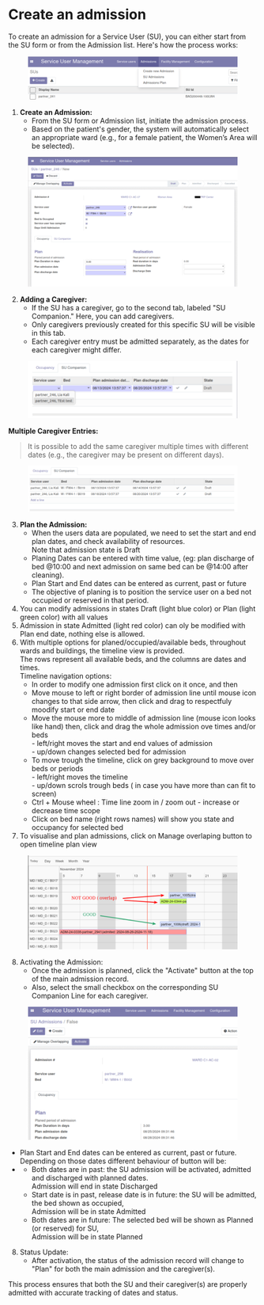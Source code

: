 # Create an admission

To create an admission for a Service User (SU), you can either start from the SU form or from the Admission list. Here's how the process works:

<figure><img src="../../.gitbook/assets/image (5) (1).png" alt=""><figcaption></figcaption></figure>

1. **Create an Admission:**
   * From the SU form or Admission list, initiate the admission process.
   * Based on the patient's gender, the system will automatically select an appropriate ward (e.g., for a female patient, the Women’s Area will be selected).

<figure><img src="../../.gitbook/assets/image (1) (1) (1) (1) (1).png" alt=""><figcaption></figcaption></figure>

2. **Adding a Caregiver:**
   * If the SU has a caregiver, go to the second tab, labeled "SU Companion." Here, you can add caregivers.
   * Only caregivers previously created for this specific SU will be visible in this tab.
   * Each caregiver entry must be admitted separately, as the dates for each caregiver might differ.

<figure><img src="../../.gitbook/assets/image (2) (1) (1) (1) (1).png" alt=""><figcaption></figcaption></figure>

**Multiple Caregiver Entries:**

> It is possible to add the same caregiver multiple times with different dates (e.g., the caregiver may be present on different days).

<figure><img src="../../.gitbook/assets/image (3) (1) (1) (1).png" alt=""><figcaption></figcaption></figure>

3. **Plan the Admission:**
   * When the users data are populated, we need to set the start and end plan dates, and check availability of resources.\
     Note that admission state is Draft
   * Planing Dates can be entered with time value, (eg: plan discharge of bed @10:00 and next admission on same bed can be @14:00 after cleaning).
   * Plan Start and End dates can be entered as current, past or future
   * The objective of planing is to position the service user on a bed not occupied or reserved in that period.
4. You can modify admissions in states Draft (light blue color) or Plan (light green color) with all values
5. Admission in state Admitted (light red color) can oly be modified with Plan end date, nothing else is allowed.
6. With multiple options for planed/occupied/available beds, throughout wards and buildings, the timeline view is provided.\
   The rows represent all available beds, and the columns are dates and times.\
   Timeline navigation options:
   * In order to modify one admission first click on it once, and then
   * Move mouse to left or right border of admission line until mouse icon changes to that side arrow, then click and drag to respectfuly moodify start or end date
   * Move the mouse more to middle of admission line (mouse icon looks like hand) then, click and drag the whole admission ove times and/or beds\
     \- left/right moves the start and end values of admission\
     \- up/down changes selected bed for admission
   * To move trough the timeline, click on grey background to move over beds or periods\
     \- left/right moves the timeline\
     \- up/down scrols trough beds ( in case you have more than can fit to screen)
   * Ctrl + Mouse wheel : Time line zoom in / zoom out - increase or decrease time scope
   * Click on bed name (right rows names) will show you state and occupancy for selected bed
7. To visualise and plan admissions, click on Manage overlaping button to open timeline plan view

<div align="center" data-full-width="false"><figure><img src="../../.gitbook/assets/image (16) (1).png" alt=""><figcaption></figcaption></figure></div>

8. Activating the Admission:
   * Once the admission is planned, click the "Activate" button at the top of the main admission record.
   * Also, select the small checkbox on the corresponding SU Companion Line for each caregiver.

<figure><img src="../../.gitbook/assets/image (17) (1).png" alt=""><figcaption></figcaption></figure>

* Plan Start and End dates can be entered as current, past or future.\
  Depending on those dates different behaviour of button will be:
*
  * Both dates are in past: the SU admission will be activated, admitted and discharged with planned dates.\
    Admission will end in state Discharged
  * Start date is in past, release date is in future: the SU will be admitted, the bed shown as occupied,\
    Admission will be in state Admitted
  * Both dates are in future: The selected bed will be shown as Planned (or reserved) for SU,\
    Admission will be in state Planned

8. Status Update:
   * After activation, the status of the admission record will change to "Plan" for both the main admission and the caregiver(s).

This process ensures that both the SU and their caregiver(s) are properly admitted with accurate tracking of dates and status.
